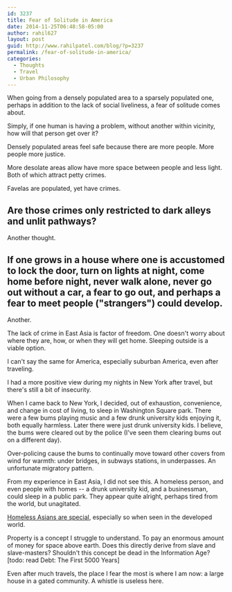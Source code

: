 ```yaml
---
id: 3237
title: Fear of Solitude in America
date: 2014-11-25T06:48:58-05:00
author: rahil627
layout: post
guid: http://www.rahilpatel.com/blog/?p=3237
permalink: /fear-of-solitude-in-america/
categories:
  - Thoughts
  - Travel
  - Urban Philosophy
---
```

When going from a densely populated area to a sparsely populated one, perhaps in addition to the lack of social liveliness, a fear of solitude comes about.

Simply, if one human is having a problem, without another within vicinity, how will that person get over it?

Densely populated areas feel safe because there are more people. More people more justice.

More desolate areas allow have more space between people and less light. Both of which attract petty crimes.

Favelas are populated, yet have crimes.

Are those crimes only restricted to dark alleys and unlit pathways?
--

Another thought.

If one grows in a house where one is accustomed to lock the door, turn on lights at night, come home before night, never walk alone, never go out without a car, a fear to go out, and perhaps a fear to meet people ("strangers") could develop.
--

Another.

The lack of crime in East Asia is factor of freedom. One doesn't worry about where they are, how, or when they will get home. Sleeping outside is a viable option.

I can't say the same for America, especially suburban America, even after traveling.

I had a more positive view during my nights in New York after travel, but there's still a bit of insecurity.

When I came back to New York, I decided, out of exhaustion, convenience, and change in cost of living, to sleep in Washington Square park. There were a few bums playing music and a few drunk university kids enjoying it, both equally harmless. Later there were just drunk university kids. I believe, the bums were cleared out by the police (I've seen them clearing bums out on a different day).

Over-policing cause the bums to continually move toward other covers from wind for warmth: under bridges, in subways stations, in underpasses. An unfortunate migratory pattern.

From my experience in East Asia, I did not see this. A homeless person, and even people with homes -- a drunk university kid, and a businessman, could sleep in a public park. They appear quite alright, perhaps tired from the world, but unagitated.

<a href="http://www.rahilpatel.com/blog/homeless-asians" title="Homeless Asians">Homeless Asians are special</a>, especially so when seen in the developed world.

Property is a concept I struggle to understand. To pay an enormous amount of money for space above earth. Does this directly derive from slave and slave-masters? Shouldn't this concept be dead in the Information Age? [todo: read Debt: The First 5000 Years]

Even after much travels, the place I fear the most is where I am now: a large house in a gated community. A whistle is useless here.